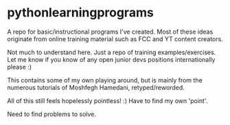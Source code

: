 # pythonlearningprograms
A repo for basic/instructional programs I've created. Most of these ideas originate from online training material such as FCC and YT content creators.

Not much to understand here. Just a repo of training examples/exercises. Let me know if you know of any open junior devs positions internationally please :)

This contains some of my own playing around, but is mainly from the numerous tutorials of Moshfegh Hamedani, retyped/reworded.

All of this still feels hopelessly pointless! :) Have to find my own 'point'.

Need to find problems to solve.
